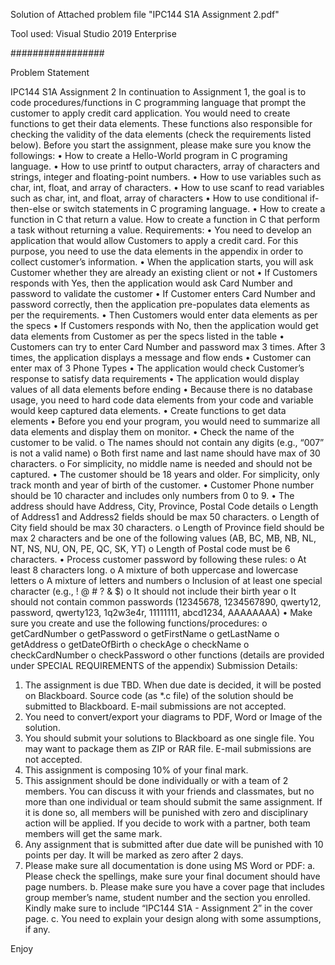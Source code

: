 Solution of Attached problem file "IPC144 S1A Assignment 2.pdf"

Tool used: Visual Studio 2019 Enterprise

#################

Problem Statement

IPC144 S1A Assignment 2
In continuation to Assignment 1, the goal is to code procedures/functions in C programming language that prompt the customer to apply credit card application. You would need to create functions to get their data elements. These functions also responsible for checking the validity of the data elements (check the requirements listed below). Before you start the assignment, please make sure you know the followings:
• How to create a Hello-World program in C programing language.
• How to use printf to output characters, array of characters and strings, integer and floating-point numbers.
• How to use variables such as char, int, float, and array of characters.
• How to use scanf to read variables such as char, int, and float, array of characters
• How to use conditional if-then-else or switch statements in C programing language.
• How to create a function in C that return a value. How to create a function in C that perform a task without returning a value.
Requirements:
• You need to develop an application that would allow Customers to apply a credit card. For this purpose, you need to use the data elements in the appendix in order to collect customer’s information.
• When the application starts, you will ask Customer whether they are already an existing client or not
• If Customers responds with Yes, then the application would ask Card Number and password to validate the customer
• If Customer enters Card Number and password correctly, then the application pre-populates data elements as per the requirements.
• Then Customers would enter data elements as per the specs
• If Customers responds with No, then the application would get data elements from Customer as per the specs listed in the table
• Customers can try to enter Card Number and password max 3 times. After 3 times, the application displays a message and flow ends
• Customer can enter max of 3 Phone Types
• The application would check Customer’s response to satisfy data requirements
• The application would display values of all data elements before ending
• Because there is no database usage, you need to hard code data elements from your code and variable would keep captured data elements.
• Create functions to get data elements
• Before you end your program, you would need to summarize all data elements and display them on monitor.
• Check the name of the customer to be valid.
o The names should not contain any digits (e.g., “007” is not a valid name)
o Both first name and last name should have max of 30 characters.
o For simplicity, no middle name is needed and should not be captured.
• The customer should be 18 years and older. For simplicity, only track month and year of birth of the customer.
• Customer Phone number should be 10 character and includes only numbers from 0 to 9.
• The address should have Address, City, Province, Postal Code details
o Length of Address1 and Address2 fields should be max 50 characters.
o Length of City field should be max 30 characters.
o Length of Province field should be max 2 characters and be one of the following values (AB, BC, MB, NB, NL, NT, NS, NU, ON, PE, QC, SK, YT)
o Length of Postal code must be 6 characters.
• Process customer password by following these rules:
o At least 8 characters long.
o A mixture of both uppercase and lowercase letters
o A mixture of letters and numbers
o Inclusion of at least one special character (e.g., ! @ # ? & $)
o It should not include their birth year
o It should not contain common passwords (12345678, 1234567890, qwerty12, password, qwerty123, 1q2w3e4r, 11111111, abcd1234, AAAAAAAA)
• Make sure you create and use the following functions/procedures:
o getCardNumber
o getPassword
o getFirstName
o getLastName
o getAddress
o getDateOfBirth
o checkAge
o checkName
o checkCardNumber
o checkPassword
o other functions (details are provided under SPECIAL REQUIREMENTS of the appendix)
Submission Details:
1. The assignment is due TBD. When due date is decided, it will be posted on Blackboard. Source code (as *.c file) of the solution should be submitted to Blackboard. E-mail submissions are not accepted.
2. You need to convert/export your diagrams to PDF, Word or Image of the solution.
3. You should submit your solutions to Blackboard as one single file. You may want to package them as ZIP or RAR file. E-mail submissions are not accepted.
4. This assignment is composing 10% of your final mark.
5. This assignment should be done individually or with a team of 2 members. You can discuss it with your friends and classmates, but no more than one individual or team should submit the same assignment. If it is done so, all members will be punished with zero and disciplinary action will be applied. If you decide to work with a partner, both team members will get the same mark.
6. Any assignment that is submitted after due date will be punished with 10 points per day. It will be marked as zero after 2 days.
7. Please make sure all documentation is done using MS Word or PDF:
a. Please check the spellings, make sure your final document should have page numbers.
b. Please make sure you have a cover page that includes group member’s name, student number and the section you enrolled. Kindly make sure to include “IPC144 S1A - Assignment 2” in the cover page.
c. You need to explain your design along with some assumptions, if any.


Enjoy
